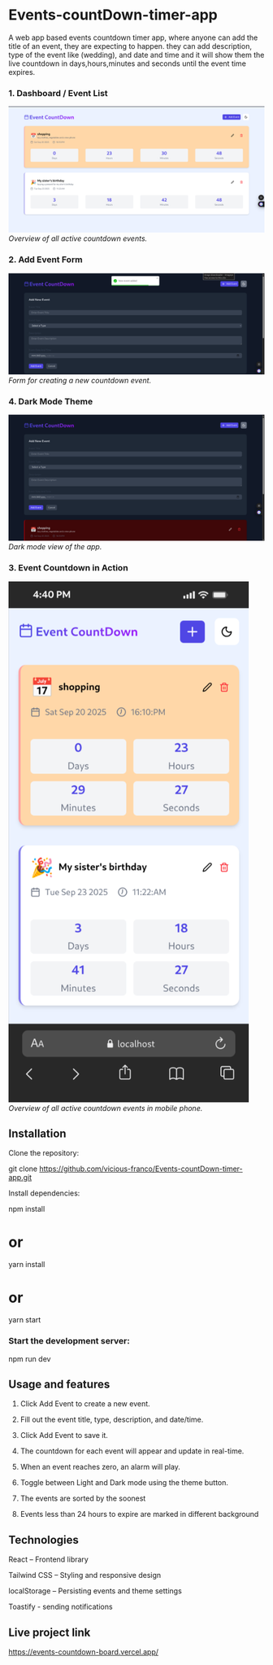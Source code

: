 # Events-countDown-timer-app

A web app based events countdown timer app, where anyone can add the title of an event, they are expecting to happen. they can add description, type of the event like (wedding), and date and time and it will show them the live countdown in days,hours,minutes and seconds until the event time expires.

### 1. Dashboard / Event List

![Dashboard Screenshot](/public/events-counting.png)
_Overview of all active countdown events._

### 2. Add Event Form

![Add Event Screenshot](/public/create%20event.png)
_Form for creating a new countdown event._

### 4. Dark Mode Theme

![Dark Mode Screenshot](/public/laptop%20darkmode.png)
_Dark mode view of the app._

### 3. Event Countdown in Action

![Countdown Screenshot](/public/mobile.png)
_Overview of all active countdown events in mobile phone._

## Installation

Clone the repository:

git clone https://github.com/vicious-franco/Events-countDown-timer-app.git

Install dependencies:

npm install

# or

yarn install

# or

yarn start

### Start the development server:

npm run dev

## Usage and features

1. Click Add Event to create a new event.

2. Fill out the event title, type, description, and date/time.

3. Click Add Event to save it.

4. The countdown for each event will appear and update in real-time.

5. When an event reaches zero, an alarm will play.

6. Toggle between Light and Dark mode using the theme button.

7. The events are sorted by the soonest

8. Events less than 24 hours to expire are marked in different background

## Technologies

React – Frontend library

Tailwind CSS – Styling and responsive design

localStorage – Persisting events and theme settings

Toastify - sending notifications

## Live project link

https://events-countdown-board.vercel.app/
